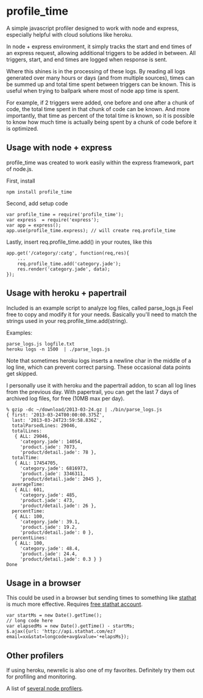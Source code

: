 profile_time
============

A simple javascript profiler designed to work with node and express, 
especially helpful with cloud solutions like heroku.

In node + express environment, it simply tracks the start and end times of an express request,
allowing additional triggers to be added in between.
All triggers, start, and end times are logged when response is sent.

Where this shines is in the processing of these logs. 
By reading all logs generated over many hours or days (and from multiple sources), 
times can be summed up and total time spent between triggers can be known.
This is useful when trying to ballpark where most of node app time is spent.

For example, if 2 triggers were added, one before and one after a chunk of code,
the total time spent in that chunk of code can be known. And more importantly,
that time as percent of the total time is known, so it is possible to know how
much time is actually being spent by a chunk of code before it is optimized.


## Usage with node + express

profile_time was created to work easily within the express framework, part of node.js.

First, install

	npm install profile_time

Second, add setup code

	var profile_time = require('profile_time');
	var express  = require('express');
	var app = express();
	app.use(profile_time.express); // will create req.profile_time

Lastly, insert req.profile_time.add() in your routes, like this
	
	app.get('/category/:catg', function(req,res){
		...
		req.profile_time.add('category.jade');
		res.render('category.jade', data);
	});


## Usage with heroku + papertrail

Included is an example script to analyze log files, called parse_logs.js
Feel free to copy and modify it for your needs. Basically you'll need to match the strings
used in your req.profile_time.add(string).

Examples:

	parse_logs.js logfile.txt
	heroku logs -n 1500  | ./parse_logs.js

Note that sometimes heroku logs inserts a newline char in the middle of a log line,
which can prevent correct parsing.  These occasional data points get skipped.

I personally use it with heroku and the papertrail addon, to scan all log lines from the previous day.
With papertrail, you can get the last 7 days of archived log files, for free (10MB max per day).

	% gzip -dc ~/download/2013-03-24.gz | ./bin/parse_logs.js 
	{ first: '2013-03-24T00:00:00.375Z',
	  last: '2013-03-24T23:59:58.836Z',
	  totalParsedLines: 29046,
	  totalLines: 
	   { ALL: 29046,
	     'category.jade': 14054,
	     'product.jade': 7073,
	     'product/detail.jade': 78 },
	  totalTime: 
	   { ALL: 17454705,
	     'category.jade': 6816973,
	     'product.jade': 3346311,
	     'product/detail.jade': 2045 },
	  averageTime: 
	   { ALL: 601,
	     'category.jade': 485,
	     'product.jade': 473,
	     'product/detail.jade': 26 },
	  percentTime: 
	   { ALL: 100,
	     'category.jade': 39.1,
	     'product.jade': 19.2,
	     'product/detail.jade': 0 },
	  percentLines: 
	   { ALL: 100,
	     'category.jade': 48.4,
	     'product.jade': 24.4,
	     'product/detail.jade': 0.3 } }
	Done
	


## Usage in a browser

This could be used in a browser but sending times to something like [stathat](http://www.stathat.com/docs/api)
is much more effective. Requires [free stathat account](https://www.stathat.com//).

	var startMs = new Date().getTime();
	// long code here
	var elapsedMs = new Date().getTime() - startMs;
	$.ajax({url: 'http://api.stathat.com/ez?email=xx&stat=longcode+avg&value='+elapsMs});


## Other profilers

If using heroku, newrelic is also one of my favorites.  Definitely try them out for profiling and monitoring.

A list of [several node profilers](http://mindon.github.com/blog/2012/04/26/profiling-nodejs-application/).




